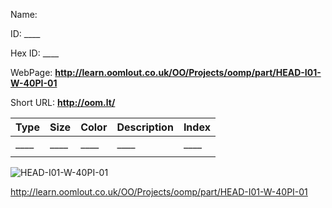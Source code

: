 

 
Name: 

ID: ____

Hex ID: ____

WebPage: __http://learn.oomlout.co.uk/OO/Projects/oomp/part/HEAD-I01-W-40PI-01__

Short URL: __http://oom.lt/__


| Type   | Size   | Color   | Description   | Index   |    
| ----- | ------   | ------   | -----   | ----   |    
| ____   					| ____   					| ____    						| ____    					| ____ |    
| 		| 	| 		| 	| 	|

![HEAD-I01-W-40PI-01](http://oomlout.com/oomp-gen/parts/HEAD-I01-W-40PI-01/HEAD-I01-W-40PI-01_420.jpg)


 http://learn.oomlout.co.uk/OO/Projects/oomp/part/HEAD-I01-W-40PI-01

